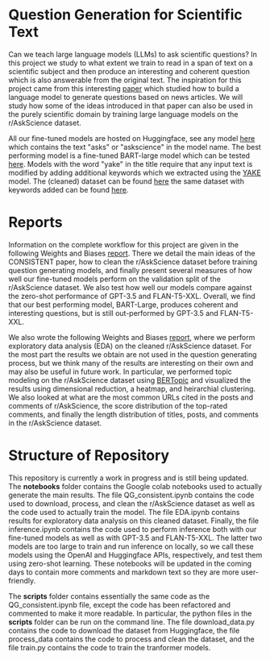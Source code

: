 # Question Generation for Scientific Text

Can we teach large language models (LLMs) to ask scientific questions? 
In this project we study to what extent we train to read in a span of text on a scientific subject and then produce an interesting and coherent question which is also answerable from the original text. 
The inspiration for this project came from this interesting <a href="https://arxiv.org/abs/2210.11536">paper</a> which studied how to build a language model to generate questions based on news articles.
We will study how some of the ideas introduced in that paper can also be used in the purely scientific domain by training large language models on the r/AskScience dataset.

All our fine-tuned models are hosted on Huggingface, see any model <a href="https://huggingface.co/dhmeltzer">here<a> which contains the text "asks" or "askscience" in the model name. The best performing model is a fine-tuned BART-large model which can be tested <a href="https://huggingface.co/dhmeltzer/bart-large_askscience-qg">here</a>. Models with the word "yake" in the title require that any input text is modified by adding additional keywords which we extracted using the <a href="https://github.com/LIAAD/yake">YAKE</a> model. The (cleaned) dataset can be found <a href="https://huggingface.co/datasets/dhmeltzer/ask-science-qg">here</a> the same dataset with keywords added can be found <a href="https://huggingface.co/datasets/dhmeltzer/yake_top3_asks_cleaned">here</a>.

# Reports

Information on the complete workflow for this project are given in the following Weights and Biases <a href="https://api.wandb.ai/links/dmeltzer/7an677es">report</a>. There we detail the main ideas of the CONSISTENT paper, how to clean the r/AskScience dataset before training question generating models, and finally present several measures of how well our fine-tuned models perform on the validation split of the r/AskScience dataset.
We also test how well our models compare against the zero-shot performance of GPT-3.5 and FLAN-T5-XXL.
Overall, we find that our best performing model, BART-Large, produces coherent and interesting questions, but is still out-performed by GPT-3.5 and FLAN-T5-XXL. 

We also wrote the following Weights and Biases <a href="https://wandb.ai/dmeltzer/Question_Generation/reports/Exploratory-Data-Analysis-for-r-AskScience--Vmlldzo0MjQwODg1">report</a>, where we perform exploratory data analysis (EDA) on the cleaned r/AskScience dataset. For the most part the results we obtain are not used in the question generating process, but we think many of the results are interesting on their own and may also be useful in future work.
In particular, we performed topic modeling on the r/AskScience dataset using <a href="https://github.com/MaartenGr/BERTopic">BERTopic</a> and visualized the results using dimensional reduction, a heatmap, and heirarchial clustering. We also looked at what are the most common URLs cited in the posts and comments of r/AskScience, the score distribution of the top-rated comments, and finally the length distribution of titles, posts, and comments in the r/AskScience dataset.

# Structure of Repository

This repository is currently a work in progress and is still being updated. The <b>notebooks</b> folder contains the Google colab notebooks used to actually generate the main results. The file QG_consistent.ipynb contains the code used to download, process, and clean the r/AskScience dataset as well as the code used to actually train the model. The file EDA.ipynb contains results for exploratory data analysis on this cleaned dataset. Finally, the file inference.ipynb contains the code used to perform inference both with our fine-tuned models as well as with GPT-3.5 and FLAN-T5-XXL. The latter two models are too large to train and run inference on locally, so we call these models using the OpenAI and Huggingface APIs, respectively, and test them using zero-shot learning. These notebooks will be updated in the coming days to contain more comments and markdown text so they are more user-friendly.

The <b>scripts</b> folder contains essentially the same code as the QG_consistent.ipynb file, except the code has been refactored and commented to make it more readable. In particular, the python files in the <b>scripts</b> folder can be run on the command line. The file download_data.py contains the code to download the dataset from Huggingface, the file process_data contains the code to process and clean the dataset, and the file train.py contains the code to train the tranformer models.
